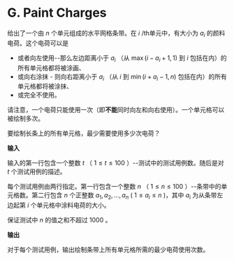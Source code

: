 # G. Paint Charges

给出了一个由 $n$ 个单元组成的水平网格条带。在 $i$ /th单元中，有大小为 $a_i$ 的颜料电荷。这个电荷可以是

- 或者向左使用--那么左边距离小于 $a_i$ （从 $\max(i - a_i + 1, 1)$ 到 $i$ 包括在内）的所有单元格都将被涂画、
- 或向右涂抹 - 则向右距离小于 $a_i$ （从 $i$ 到 $\min(i + a_i - 1, n)$ 包括在内）的所有单元格都将被涂抹、
- 或完全不使用。

请注意，一个电荷只能使用一次（即**不能**同时向左和向右使用）。一个单元格可以被绘制多次。

要绘制长条上的所有单元格，最少需要使用多少次电荷？

**输入**

输入的第一行包含一个整数 $t$ （ $1 \le t \le 100$ ）--测试中的测试用例数。随后是对 $t$ 个测试用例的描述。

每个测试用例由两行指定。第一行包含一个整数 $n$ （ $1 \le n \le 100$ ）--条带中的单元格数。第二行包含 $n$ 个正整数 $a_1, a_2, \dots, a_n$ ( $1 \le a_i \le n$ )，其中 $a_i$ 为从条带左边起第 $i$ 个单元格中涂料电荷的大小。

保证测试中 $n$ 的值之和不超过 $1000$ 。


**输出**

对于每个测试用例，输出绘制条带上所有单元格所需的最少电荷使用次数。